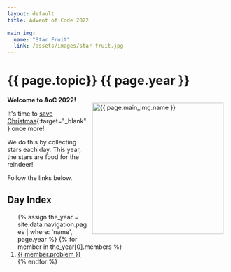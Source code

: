 ```yaml
---
layout: default
title: Advent of Code 2022

main_img:
  name: "Star Fruit"
  link: /assets/images/star-fruit.jpg
---
```

# {{ page.topic}} {{ page.year }}

<img src="{{ page.main_img.link | relative_url }}" alt="{{ page.main_img.name }}" style="margin:15px 10px 10px 10px; float: right; width:300px" />

**Welcome to AoC 2022!**

It's time to [save Christmas](https://adventofcode.com/2022/){:target="_blank"} once more!

We do this by collecting stars each day.  This year, the stars are food for the reindeer!

Follow the links below.

## Day Index

<ol>
  {% assign the_year = site.data.navigation.pages | where: 'name', page.year %}
  {% for member in the_year[0].members %}
      <li><a href="{{ member.link | absolute_url }}">{{ member.problem }}</a></li>
  {% endfor %}
</ol>